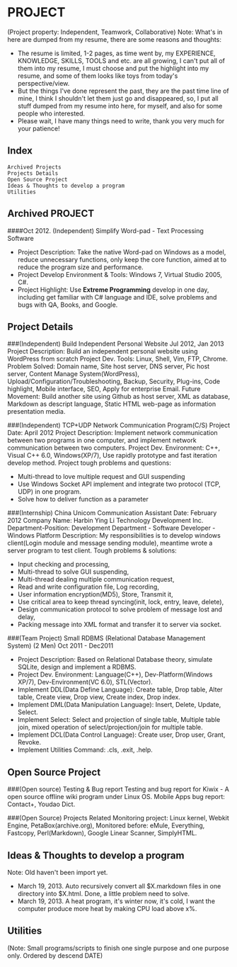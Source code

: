 PROJECT
=================
(Project property: Independent, Teamwork, Collaborative)
Note: What's in here are dumped from my resume, there are some reasons and thoughts:   
* The resume is limited, 1-2 pages, as time went by, my EXPERIENCE, KNOWLEDGE, SKILLS, TOOLS and etc. are all growing, I can't put all of them into my resume, I must choose and put the highlight into my resume, and some of them looks like toys from today's perspective/view.   
* But the things I've done represent the past, they are the past time line of mine, I think I shouldn't let them just go and disappeared, so, I put all stuff dumped from my resume into here, for myself, and also for some people who interested.  
* Please wait, I have many things need to write, thank you very much for your patience!    


Index
------
    Archived Projects
    Projects Details
    Open Source Project
    Ideas & Thoughts to develop a program
    Utilities




Archived PROJECT
---------------------------------------------------------
####Oct 2012. (Independent) Simplify Word-pad - Text Processing Software
* Project Description: Take the native Word-pad on Windows as a model, reduce unnecessary functions, only keep the core function, aimed at to reduce the program size and performance.   
* Project Develop Environment & Tools: Windows 7, Virtual Studio 2005, C#.   
* Project Highlight: Use __Extreme Programming__ develop in one day, including get familiar with C# language and IDE, solve problems and bugs with QA, Books, and Google.   


Project Details
----------------
###(Independent) Build Independent Personal Website Jul 2012, Jan 2013
Project Description: Build an independent personal website using WordPress from scratch
Project Dev. Tools: Linux, Shell, Vim, FTP, Chrome.
Problem Solved: Domain name, Site host server, DNS server, Pic host server, Content Manage System(WordPress), Upload/Configuration/Troubleshooting, Backup, Security, Plug-ins, Code highlight, Mobile interface, SEO, Apply for enterprise Email.
Future Movement: Build another site using Github as host server, XML as database, Markdown as descript language, Static HTML web-page as information presentation media.

###(Independent) TCP+UDP Network Communication Program(C/S)
Project Date: April 2012
Project Description: Implement network communication between two programs in one computer, and implement network communication between two computers.
Project Dev. Environment: C++, Visual C++ 6.0, Windows(XP/7), Use rapidly prototype and fast iteration develop method.
Project tough problems and questions:
* Multi-thread to love multiple request and GUI suspending
* Use Windows Socket API implement and integrate two protocol (TCP, UDP) in one program.
* Solve how to deliver function as a parameter

###(Internship) China Unicom Communication Assistant
Date: February 2012
Company Name: Harbin Ying Li Technology Development Inc.
Department-Position: Development Department - Software Developer - Windows Platform
Description: My responsibilities is to develop windows client(Login module and message sending module), meantime wrote a server program to test client. 
Tough problems & solutions:
* Input checking and processing, 
* Multi-thread to solve GUI suspending, 
* Multi-thread dealing multiple communication request, 
* Read and write configuration file, Log recording, 
* User information encryption(MD5), Store, Transmit it, 
* Use critical area to keep thread syncing(init, lock, entry, leave, delete), 
* Design communication protocol to solve problem of message lost and delay, 
* Packing message into XML format and transfer it to server via socket. 

###(Team Project) Small RDBMS (Relational Database Management System) (2 Men) Oct 2011 - Dec2011
* Project Description: Based on Relational Database theory, simulate SQLite, design and implement a RDBMS.
* Project Dev. Environment: Language(C++), Dev-Platform(Windows XP/7), Dev-Environment(VC 6.0), STL(Vector). 
* Implement DDL(Data Define Language): Create table, Drop table, Alter table, Create view, Drop view, Create index, Drop index. 
* Implement DML(Data Manipulation Language): Insert, Delete, Update, Select. 
* Implement Select: Select and projection of single table, Multiple table join, mixed operation of select/projection/join for multiple table. 
* Implement DCL(Data Control Language): Create user, Drop user, Grant, Revoke. 
* Implement Utilities Command: .cls, .exit, .help.  

Open Source Project
--------------------
###(Open source) Testing & Bug report
Testing and bug report for Kiwix - A open source offline wiki program under Linux OS. 
Mobile Apps bug report: Contact+, Youdao Dict.
 
###(Open Source) Projects Related
Monitoring project: Linux kernel, Webkit Engine, PetaBox(archive.org),
Monitored before: eMule, Everything, Fastcopy, Perl(Markdown), Google Linear Scanner, SimplyHTML.


Ideas & Thoughts to develop a program
--------------------------------------
Note: Old haven't been import yet.  
* March 19, 2013. Auto recursively convert all $X.markdown files in one directory into $X.html. Done, a little problem need to solve.  
* March 19, 2013. A heat program, it's winter now, it's cold, I want the computer produce more heat by making CPU load above x%.  

Utilities
---------
(Note: Small programs/scripts to finish one single purpose and one purpose only. Ordered by descend DATE)  



